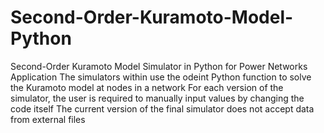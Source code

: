 # Second-Order-Kuramoto-Model-Python
Second-Order Kuramoto Model Simulator in Python for Power Networks Application
The simulators within use the odeint Python function to solve the Kuramoto model at nodes in a network
For each version of the simulator, the user is required to manually input values by changing the code itself 
The current version of the final simulator does not accept data from external files
